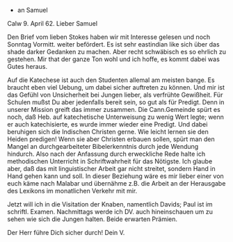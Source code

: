 + an Samuel

 Calw 9. April 62.
Lieber Samuel

Den Brief vom lieben Stokes haben wir mit Interesse gelesen und noch Sonntag Vormitt. weiter befördert. Es ist sehr eastindian like sich über das shade darker Gedanken zu machen. Aber recht schwäbisch es so ehrlich zu gestehen. Mir that der ganze Ton wohl und ich hoffe, es kommt dabei was Gutes heraus.

Auf die Katechese ist auch den Studenten allemal am meisten bange. Es braucht eben viel Uebung, um dabei sicher auftreten zu können. Und mir ist das Gefühl von Unsicherheit bei Jungen lieber, als verfrühte Gewißheit. Für Schulen mußst Du aber jedenfalls bereit sein, so gut als für Predigt. Denn in unserer Mission greift das immer zusammen. Die Cann.Gemeinde spürt es noch, daß Heb. auf katechetische Unterweisung zu wenig Wert legte; wenn er auch katechisierte, es wurde immer wieder eine Predigt. Und dabei beruhigen sich die Indischen Christen gerne. Wie leicht lernen sie den Heiden predigen! Wenn sie aber Christen erbauen sollen, spürt man den Mangel an durchgearbeiteter Bibelerkenntnis durch jede Wendung hindurch. Also nach der Anfassung durch erweckliche Rede halte ich methodischen Unterricht in Schriftwahrheit für das Nötigste. Ich glaube aber, daß das mit linguistischer Arbeit gar nicht streitet, sondern Hand in Hand gehen kann und soll. In dieser Beziehung wäre es mir lieber einer von euch käme nach Malabar und übernähme z.B. die Arbeit an der Herausgabe des Lexikons im monatlichen Verkehr mit mir.

Jetzt will ich in die Visitation der Knaben, namentlich Davids; Paul ist im schriftl. Examen. Nachmittags werde ich DV. auch hineinschauen um zu sehen wie sich die Jungen halten. Beide erwarten Prämien.

Der Herr führe Dich sicher durch!
 Dein V.
